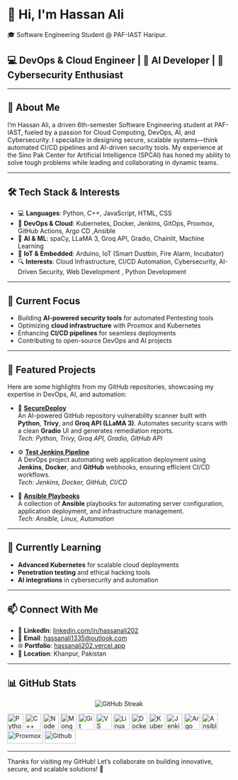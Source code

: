 # 👋 Hi, I'm Hassan Ali

🎓 Software Engineering Student @ PAF-IAST Haripur.

## 💻 DevOps & Cloud Engineer | 🤖 AI Developer | 🔐 Cybersecurity Enthusiast

---

## 🧠 About Me

I’m Hassan Ali, a driven 6th-semester Software Engineering student at PAF-IAST, fueled by a passion for Cloud Computing, DevOps, AI, and Cybersecurity. I specialize in designing secure, scalable systems—think automated CI/CD pipelines and AI-driven security tools. My experience at the Sino Pak Center for Artificial Intelligence (SPCAI) has honed my ability to solve tough problems while leading and collaborating in dynamic teams.

---

## 🛠️ Tech Stack & Interests

- 💻 **Languages**: Python, C++, JavaScript, HTML, CSS  
- 🧰 **DevOps & Cloud**: Kubernetes, Docker, Jenkins, GitOps, Proxmox, GitHub Actions, Argo CD ,Ansible 
- 🤖 **AI & ML**: spaCy, LLaMA 3, Groq API, Gradio, Chainlit, Machine Learning  
- 📡 **IoT & Embedded**: Arduino, IoT (Smart Dustbin, Fire Alarm, Incubator)  
- 🔍 **Interests**: Cloud Infrastructure, CI/CD Automation, Cybersecurity, AI-Driven Security, Web Development , Python Development 

---

## 🚀 Current Focus

- Building **AI-powered security tools** for automated Pentesting tools  
- Optimizing **cloud infrastructure** with Proxmox and Kubernetes  
- Enhancing **CI/CD pipelines** for seamless deployments  
- Contributing to open-source DevOps and AI projects  

---

## 📂 Featured Projects

Here are some highlights from my GitHub repositories, showcasing my expertise in DevOps, AI, and automation:

- 🔐 **[SecureDeploy](https://github.com/hassanali167/SecureDeploy)**  
  An AI-powered GitHub repository vulnerability scanner built with **Python**, **Trivy**, and **Groq API (LLaMA 3)**. Automates security scans with a clean **Gradio** UI and generates remediation reports.  
  *Tech: Python, Trivy, Groq API, Gradio, GitHub API*

- ⚙️ **[Test Jenkins Pipeline](https://github.com/hassanali167/test-jenkins-pipeline)**  
  A DevOps project automating web application deployment using **Jenkins**, **Docker**, and **GitHub** webhooks, ensuring efficient CI/CD workflows.  
  *Tech: Jenkins, Docker, GitHub, CI/CD*

- 📜 **[Ansible Playbooks](https://github.com/hassanali167/ansible-playbooks)**  
  A collection of **Ansible** playbooks for automating server configuration, application deployment, and infrastructure management.  
  *Tech: Ansible, Linux, Automation*

---

## 🌱 Currently Learning

- **Advanced Kubernetes** for scalable cloud deployments  
- **Penetration testing** and ethical hacking tools  
- **AI integrations** in cybersecurity and automation  

---

## 📫 Connect With Me

- 🔗 **LinkedIn**: [linkedin.com/in/hassanali202](https://www.linkedin.com/in/hassanali202/)  
- 📧 **Email**: [hassanali1335@outlook.com](mailto:hassanali1335@outlook.com)  
- 🌐 **Portfolio**: [hassanali202.vercel.app](https://hassanali202.vercel.app/)  
- 📍 **Location**: Khanpur, Pakistan  

---

## 📊 GitHub Stats

<p align="center">
  <img src="https://streak-stats.demolab.com/?user=hassanali167" alt="GitHub Streak" />
</p>



<p align="left">
<a href="https://www.python.org/" target="_blank" rel="noreferrer"><img src="https://raw.githubusercontent.com/danielcranney/readme-generator/main/public/icons/skills/python-colored.svg" width="36" height="36" alt="Python" /></a>
<a href="https://isocpp.org/" target="_blank" rel="noreferrer"><img src="https://raw.githubusercontent.com/danielcranney/readme-generator/main/public/icons/skills/cplusplus-colored.svg" width="36" height="36" alt="C++" /></a>
<a href="https://nodejs.org/en/" target="_blank" rel="noreferrer"><img src="https://raw.githubusercontent.com/danielcranney/readme-generator/main/public/icons/skills/nodejs-colored.svg" width="36" height="36" alt="NodeJS" /></a>
<a href="https://www.mongodb.com/" target="_blank" rel="noreferrer"><img src="https://raw.githubusercontent.com/danielcranney/readme-generator/main/public/icons/skills/mongodb-colored.svg" width="36" height="36" alt="MongoDB" /></a>
<a href="https://git-scm.com/" target="_blank" rel="noreferrer"><img src="https://raw.githubusercontent.com/danielcranney/readme-generator/main/public/icons/skills/git-colored.svg" width="36" height="36" alt="Git" /></a>
<a href="https://code.visualstudio.com/" target="_blank" rel="noreferrer"><img src="https://raw.githubusercontent.com/danielcranney/readme-generator/main/public/icons/skills/visualstudiocode.svg" width="36" height="36" alt="VS Code" /></a>
<a href="https://www.linux.org/" target="_blank" rel="noreferrer"><img src="https://raw.githubusercontent.com/danielcranney/readme-generator/main/public/icons/skills/linux-colored.svg" width="36" height="36" alt="Linux" /></a>
<a href="https://www.docker.com/" target="_blank" rel="noreferrer"><img src="https://raw.githubusercontent.com/danielcranney/readme-generator/main/public/icons/skills/docker-colored.svg" width="36" height="36" alt="Docker" /></a>
<a href="https://kubernetes.io/" target="_blank" rel="noreferrer"><img src="https://cdn.simpleicons.org/kubernetes/326CE5" width="36" height="36" alt="Kubernetes" /></a>
<a href="https://www.jenkins.io/" target="_blank" rel="noreferrer"><img src="https://cdn.simpleicons.org/jenkins/D24939" width="36" height="36" alt="Jenkins" /></a>
<a href="https://argoproj.github.io/argo-cd/" target="_blank" rel="noreferrer"><img src="https://cdn.simpleicons.org/argo/EF7B4D" width="36" height="36" alt="Argo CD" /></a>
<a href="https://www.ansible.com/" target="_blank" rel="noreferrer"><img src="https://cdn.simpleicons.org/ansible/EE0000" width="36" height="36" alt="Ansible" /></a>
<a href="https://www.proxmox.com/" target="_blank" rel="noreferrer"><img src="https://img.shields.io/badge/-Proxmox-E57000" width="80" height="28" alt="Proxmox" /></a>
<a href="https://www.github.com/" target="_blank" rel="noreferrer"><img src="https://cdn.simpleicons.org/github/EF7B4D" width="70" height="28" alt="Github" /></a>
</p>

---

Thanks for visiting my GitHub! Let’s collaborate on building innovative, secure, and scalable solutions! 🚀
